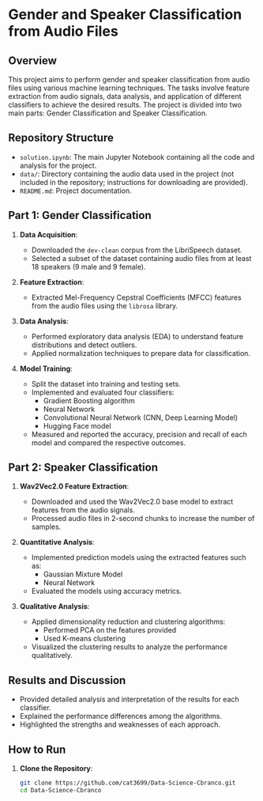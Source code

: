 # Gender and Speaker Classification from Audio Files

## Overview

This project aims to perform gender and speaker classification from audio files using various machine learning techniques. The tasks involve feature extraction from audio signals, data analysis, and application of different classifiers to achieve the desired results. The project is divided into two main parts: Gender Classification and Speaker Classification.

## Repository Structure

- `solution.ipynb`: The main Jupyter Notebook containing all the code and analysis for the project.
- `data/`: Directory containing the audio data used in the project (not included in the repository; instructions for downloading are provided).
- `README.md`: Project documentation.

## Part 1: Gender Classification

1. **Data Acquisition**:
   - Downloaded the `dev-clean` corpus from the LibriSpeech dataset.
   - Selected a subset of the dataset containing audio files from at least 18 speakers (9 male and 9 female).

2. **Feature Extraction**:
   - Extracted Mel-Frequency Cepstral Coefficients (MFCC) features from the audio files using the `librosa` library.

3. **Data Analysis**:
   - Performed exploratory data analysis (EDA) to understand feature distributions and detect outliers.
   - Applied normalization techniques to prepare data for classification.

4. **Model Training**:
   - Split the dataset into training and testing sets.
   - Implemented and evaluated four classifiers:
     - Gradient Boosting algorithm 
     - Neural Network
     - Convolutional Neural Network (CNN, Deep Learning Model)
     - Hugging Face model
   - Measured and reported the accuracy, precision and recall of each model and compared the respective outcomes.

## Part 2: Speaker Classification

1. **Wav2Vec2.0 Feature Extraction**:
   - Downloaded and used the Wav2Vec2.0 base model to extract features from the audio signals.
   - Processed audio files in 2-second chunks to increase the number of samples.

2. **Quantitative Analysis**:
   - Implemented prediction models using the extracted features such as:
       - Gaussian Mixture Model
       - Neural Network
   - Evaluated the models using accuracy metrics.

3. **Qualitative Analysis**:
   - Applied dimensionality reduction and clustering algorithms:
        - Performed PCA on the features provided
        - Used K-means clustering
   - Visualized the clustering results to analyze the performance qualitatively.

## Results and Discussion

- Provided detailed analysis and interpretation of the results for each classifier.
- Explained the performance differences among the algorithms.
- Highlighted the strengths and weaknesses of each approach.

## How to Run

1. **Clone the Repository**:
   ```bash
   git clone https://github.com/cat3699/Data-Science-Cbranco.git
   cd Data-Science-Cbranco
